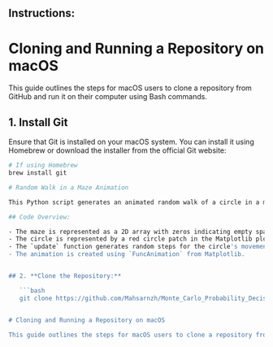 ## Instructions:

# Cloning and Running a Repository on macOS

This guide outlines the steps for macOS users to clone a repository from GitHub and run it on their computer using Bash commands.

## 1. Install Git

Ensure that Git is installed on your macOS system. You can install it using Homebrew or download the installer from the official Git website:

```bash
# If using Homebrew
brew install git

# Random Walk in a Maze Animation

This Python script generates an animated random walk of a circle in a maze using Matplotlib. The circle starts at a specified position in the maze and takes random steps (up, down, left, or right) at each frame.

## Code Overview:

- The maze is represented as a 2D array with zeros indicating empty spaces.
- The circle is represented by a red circle patch in the Matplotlib plot.
- The `update` function generates random steps for the circle's movement and updates its position accordingly.
- The animation is created using `FuncAnimation` from Matplotlib.


## 2. **Clone the Repository:**

   ```bash
   git clone https://github.com/Mahsarnzh/Monte_Carlo_Probability_Decision_Making.git 


# Cloning and Running a Repository on macOS

This guide outlines the steps for macOS users to clone a repository from GitHub and run it on their computer using Bash commands.

